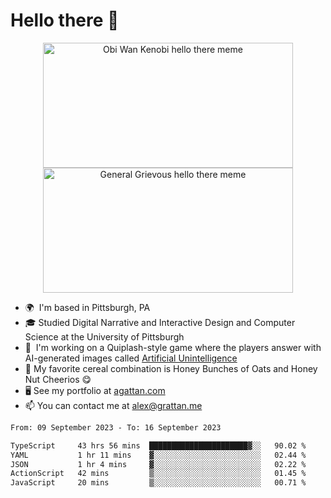 <!--
**GameDog9988/GameDog9988** is a ✨ _special_ ✨ repository because its `README.md` (this file) appears on your GitHub profile.

Here are some ideas to get you started:

- 🔭 I’m currently working on ...
- 🌱 I’m currently learning ...
- 👯 I’m looking to collaborate on ...
- 🤔 I’m looking for help with ...
- 💬 Ask me about ...
- 📫 How to reach me: ...
- 😄 Pronouns: ...
- ⚡ Fun fact: ...
-->



Hello there 👋
==================================

<a href="https://youtu.be/rEq1Z0bjdwc">
<p align="center">
<img src="https://user-images.githubusercontent.com/51346343/201241572-d3b30f79-b340-4de1-9d24-6adc9035fce1.png" alt="Obi Wan Kenobi hello there meme" width=400 height=200 style="object-fit:contain" />
<img src="https://user-images.githubusercontent.com/51346343/201242896-c71a6026-48b4-4407-8cb4-988030f7b59a.png" alt="General Grievous hello there meme" width=400 height=200 style="object-fit:contain" />
</p>
</a>

- 🌍  I'm based in Pittsburgh, PA
- 🎓  Studied Digital Narrative and Interactive Design and Computer Science at the University of Pittsburgh
- 👾  I'm working on a Quiplash-style game where the players answer with AI-generated images called [Artificial Unintelligence](https://github.com/agrattan0820/artificial-unintelligence)
- 🥣  My favorite cereal combination is Honey Bunches of Oats and Honey Nut Cheerios 😋
- 🖥️  See my portfolio at [agattan.com](http://agrattan.com/)
- 📫  You can contact me at [alex@grattan.me](mailto:alex@grattan.me)

<!--START_SECTION:waka-->

```txt
From: 09 September 2023 - To: 16 September 2023

TypeScript     43 hrs 56 mins  ██████████████████████▓░░   90.02 %
YAML           1 hr 11 mins    ▓░░░░░░░░░░░░░░░░░░░░░░░░   02.44 %
JSON           1 hr 4 mins     ▓░░░░░░░░░░░░░░░░░░░░░░░░   02.22 %
ActionScript   42 mins         ▒░░░░░░░░░░░░░░░░░░░░░░░░   01.45 %
JavaScript     20 mins         ▒░░░░░░░░░░░░░░░░░░░░░░░░   00.71 %
```

<!--END_SECTION:waka-->
